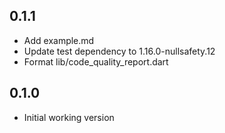 ## 0.1.1

- Add example.md
- Update test dependency to 1.16.0-nullsafety.12
- Format lib/code_quality_report.dart

## 0.1.0

- Initial working version
